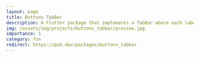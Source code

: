 ```yaml
---
layout: page
title: Buttons TabBar
description: A Flutter package that implements a TabBar where each label is a toggle button.
img: /assets/img/projects/buttons_tabbar/preview.jpg
importance: 1
category: fun
redirect: https://pub.dev/packages/buttons_tabbar
---
```

